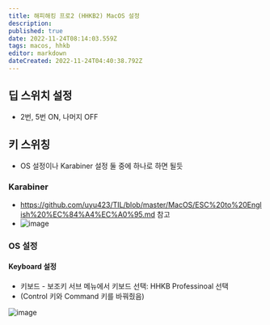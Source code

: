 ```yaml
---
title: 해피해킹 프로2 (HHKB2) MacOS 설정
description: 
published: true
date: 2022-11-24T08:14:03.559Z
tags: macos, hhkb
editor: markdown
dateCreated: 2022-11-24T04:40:38.792Z
---
```



## 딥 스위치 설정
- 2번, 5번 ON, 나머지 OFF

## 키 스위칭

- OS 설정이나 Karabiner 설정 둘 중에 하나로 하면 될듯

### Karabiner

- https://github.com/uyu423/TIL/blob/master/MacOS/ESC%20to%20English%20%EC%84%A4%EC%A0%95.md 참고
- ![image](https://user-images.githubusercontent.com/8033320/78235900-3fe52900-7514-11ea-82e0-e26ebd4bd0bd.png)


### OS 설정
#### Keyboard 설정

- 키보드 - 보조키 서브 메뉴에서 키보드 선택: HHKB Professinoal 선택
- (Control 키와 Command 키를 바꿔줬음)

![image](https://user-images.githubusercontent.com/8033320/35838670-ce1d0608-0b2f-11e8-83bf-f3d4bdb3690a.png)
